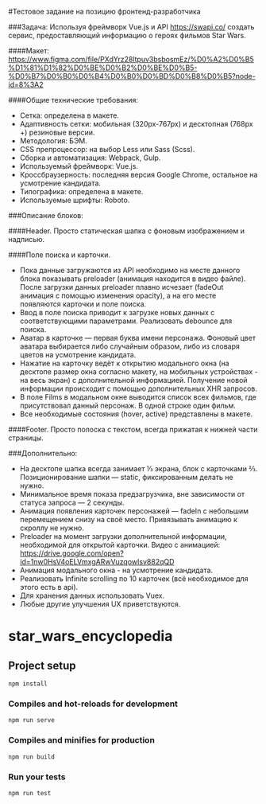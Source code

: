 #Тестовое задание на позицию фронтенд-разработчика

###Задача:
Используя фреймворк Vue.js и API https://swapi.co/ создать сервис, предоставляющий информацию о героях фильмов Star Wars.

####Макет:
https://www.figma.com/file/PXdYrz28ltpuv3bsbosmEz/%D0%A2%D0%B5%D1%81%D1%82%D0%BE%D0%B2%D0%BE%D0%B5-%D0%B7%D0%B0%D0%B4%D0%B0%D0%BD%D0%B8%D0%B5?node-id=8%3A2

####Общие технические требования:
- Сетка: определена в макете.
- Адаптивность сетки: мобильная (320px-767px) и десктопная (768px +) резиновые версии.
- Методология: БЭМ.
- CSS препроцессор: на выбор Less или Sass (Scss).
- Сборка и автоматизация: Webpack, Gulp.
- Используемый фреймворк: Vue.js.
- Кроссбраузерность: последняя версия Google Chrome, остальное на усмотрение кандидата.
- Типографика: определена в макете.
- Используемые шрифты: Roboto.

###Описание блоков:

####Header. 
Просто статическая шапка с фоновым изображением и надписью.

####Поле поиска и карточки.
- Пока данные загружаются из API необходимо на месте данного блока показывать preloader (анимация находится в видео файле).
После загрузки данных preloader плавно исчезает (fadeOut анимация с помощью изменения opacity), а на его месте появляются карточки и поле поиска.
- Ввод в поле поиска приводит к загрузке новых данных с соответствующими параметрами. Реализовать debounce для поиска.
- Аватар в карточке — первая буква имени персонажа. Фоновый цвет аватара выбирается либо случайным образом, либо из словаря цветов на усмотрение кандидата.
- Нажатие на карточку ведёт к открытию модального окна (на десктопе размер окна согласно макету, на мобильных устройствах - на весь экран) с дополнительной информацией. 
Получение новой информации происходит с помощью дополнительных XHR запросов.
- В поле Films в модальном окне выводится список всех фильмов, где присутствовал данный персонаж. В одной строке один фильм.
- Все необходимые состояния (hover, active) представлены в макете.

####Footer. 
Просто полоска с текстом, всегда прижатая к нижней части страницы.

###Дополнительно:
- На десктопе шапка всегда занимает ⅓ экрана, блок с карточками ⅔. Позиционирование шапки — static, фиксированным делать не нужно.
- Минимальное время показа предзагрузчика, вне зависимости от статуса запроса — 2 секунды.
- Анимация появления карточек персонажей — fadeIn с небольшим перемещением снизу на своё место. Привязывать анимацию к скроллу не нужно.
- Preloader на момент загрузки дополнительной информации, необходимой для открытой карточки. 
Видео с анимацией: https://drive.google.com/open?id=1nw0HsV4oELVmxgARwVuzqowIsv882qQD
- Анимация модального окна - на усмотрение кандидата.
- Реализовать Infinite scrolling по 10 карточек (всё необходимое для этого есть в api).
- Для хранения данных использовать Vuex.
- Любые другие улучшения UX приветствуются.

# star_wars_encyclopedia
## Project setup
```
npm install
```
### Compiles and hot-reloads for development
```
npm run serve
```
### Compiles and minifies for production
```
npm run build
```
### Run your tests
```
npm run test
```
